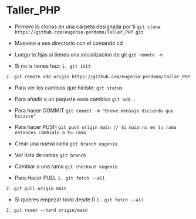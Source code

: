 # Taller_PHP
- Primero lo clonas en una carpeta designada por ti
`git clone https://github.com/eugenio-perdomo/Taller_PHP.git`

- Muevete a ese directorio con el comando cd

- Luego te fijas si tienes una inicializacion de git
`git remote -v`

- Si no la tienes haz:
`1. git init`

`2. git remote add origin https://github.com/eugenio-perdomo/Taller_PHP`

- Para ver los cambios que hiciste:
`git status`

- Para añadir a un paquete esos cambios
`git add .`

- Para hacer COMMIT
`git commit -m "Breve mensaje diciendo que hiciste"`

- Para hacer PUSH
`git push origin main // Si main no es tu rama entonces cambialo a tu rama`

- Crear una nueva rama
`git branch eugenio`

- Ver lista de ramas
`git branch`

- Cambiar a una rama
`git checkout eugenio`

- Para Hacer PULL
`1. git fetch --all`

`2. git pull origin main`

- Si quieres empezar todo desde 0
`1. git fetch --all`

`2. git reset --hard origin/main`